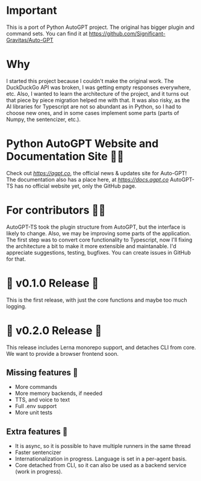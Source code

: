 # Important
This is a port of Python AutoGPT project. The original has bigger plugin and command sets.
You can find it at https://github.com/Significant-Gravitas/Auto-GPT

# Why
I started this project because I couldn't make the original work. The DuckDuckGo API was broken,
I was getting empty responses everywhere, etc. Also, I wanted to learn the architecture of the 
project, and it turns out that piece by piece migration helped me with that. It was also risky,
as the AI libraries for Typescript are not so abundant as in Python, so I had to choose new ones, 
and in some cases implement some parts (parts of Numpy, the sentencizer, etc.).

# Python AutoGPT Website and Documentation Site 📰📖
Check out *https://agpt.co*, the official news & updates site for Auto-GPT!
The documentation also has a place here, at *https://docs.agpt.co*
AutoGPT-TS has no official website yet, only the GitHub page.

# For contributors 👷🏼
AutoGPT-TS took the plugin structure from AutoGPT, but the interface is likely to change.
Also, we may be improving some parts of the application. The first step was to convert core
functionality to Typescript, now I'll fixing the architecture a bit to make it more extensible
and maintanable.
I'd appreciate suggestions, testing, bugfixes. You can create issues in GitHub for that.

# 🚀 v0.1.0 Release 🚀
This is the first release, with just the core functions and maybe too much logging.

# 🚀 v0.2.0 Release 🚀
This release includes Lerna monorepo support, and detaches CLI from core. We want to provide a browser
frontend soon.

## Missing features 🐋
 * More commands
 * More memory backends, if needed
 * TTS, and voice to text
 * Full .env support
 * More unit tests

## Extra features 🐋
 * It is async, so it is possible to have multiple runners in the same thread
 * Faster sentencizer
 * Internationalization in progress. Language is set in a per-agent basis.
 * Core detached from CLI, so it can also be used as a backend service (work in progress).
